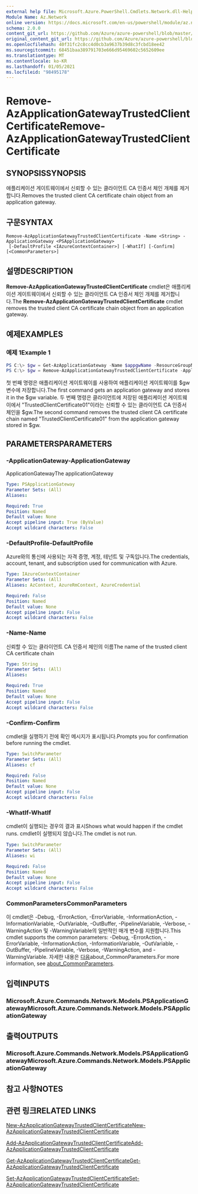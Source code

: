 ```yaml
---
external help file: Microsoft.Azure.PowerShell.Cmdlets.Network.dll-Help.xml
Module Name: Az.Network
online version: https://docs.microsoft.com/en-us/powershell/module/az.network/remove-azapplicationgatewaytrustedclientcertificate
schema: 2.0.0
content_git_url: https://github.com/Azure/azure-powershell/blob/master/src/Network/Network/help/Remove-AzApplicationGatewayTrustedClientCertificate.md
original_content_git_url: https://github.com/Azure/azure-powershell/blob/master/src/Network/Network/help/Remove-AzApplicationGatewayTrustedClientCertificate.md
ms.openlocfilehash: 40f31fc2c8cc4d0cb3a9637b39d8c3fcbd18ee42
ms.sourcegitcommit: 68451baa389791703e666d95469602c5652609ee
ms.translationtype: MT
ms.contentlocale: ko-KR
ms.lasthandoff: 01/05/2021
ms.locfileid: "98495178"
---
```

# <span data-ttu-id="8fdd2-101">Remove-AzApplicationGatewayTrustedClientCertificate</span><span class="sxs-lookup"><span data-stu-id="8fdd2-101">Remove-AzApplicationGatewayTrustedClientCertificate</span></span>

## <span data-ttu-id="8fdd2-102">SYNOPSIS</span><span class="sxs-lookup"><span data-stu-id="8fdd2-102">SYNOPSIS</span></span>
<span data-ttu-id="8fdd2-103">애플리케이션 게이트웨이에서 신뢰할 수 있는 클라이언트 CA 인증서 체인 개체를 제거합니다.</span><span class="sxs-lookup"><span data-stu-id="8fdd2-103">Removes the trusted client CA certificate chain object from an application gateway.</span></span>

## <span data-ttu-id="8fdd2-104">구문</span><span class="sxs-lookup"><span data-stu-id="8fdd2-104">SYNTAX</span></span>

```
Remove-AzApplicationGatewayTrustedClientCertificate -Name <String> -ApplicationGateway <PSApplicationGateway>
 [-DefaultProfile <IAzureContextContainer>] [-WhatIf] [-Confirm] [<CommonParameters>]
```

## <span data-ttu-id="8fdd2-105">설명</span><span class="sxs-lookup"><span data-stu-id="8fdd2-105">DESCRIPTION</span></span>
<span data-ttu-id="8fdd2-106">**Remove-AzApplicationGatewayTrustedClientCertificate** cmdlet은 애플리케이션 게이트웨이에서 신뢰할 수 있는 클라이언트 CA 인증서 체인 개체를 제거합니다.</span><span class="sxs-lookup"><span data-stu-id="8fdd2-106">The **Remove-AzApplicationGatewayTrustedClientCertificate** cmdlet removes the trusted client CA certificate chain object from an application gateway.</span></span>

## <span data-ttu-id="8fdd2-107">예제</span><span class="sxs-lookup"><span data-stu-id="8fdd2-107">EXAMPLES</span></span>

### <span data-ttu-id="8fdd2-108">예제 1</span><span class="sxs-lookup"><span data-stu-id="8fdd2-108">Example 1</span></span>
```powershell
PS C:\> $gw = Get-AzApplicationGateway -Name $appgwName -ResourceGroupName $resgpName
PS C:\> $gw = Remove-AzApplicationGatewayTrustedClientCertificate -ApplicationGateway $gw -Name "TrustedClientCertificate01"
```

<span data-ttu-id="8fdd2-109">첫 번째 명령은 애플리케이션 게이트웨이를 사용하여 애플리케이션 게이트웨이를 $gw 변수에 저장합니다.</span><span class="sxs-lookup"><span data-stu-id="8fdd2-109">The first command gets an application gateway and stores it in the $gw variable.</span></span> <span data-ttu-id="8fdd2-110">두 번째 명령은 클라이언트에 저장된 애플리케이션 게이트웨이에서 "TrustedClientCertificate01"이라는 신뢰할 수 있는 클라이언트 CA 인증서 체인을 $gw.</span><span class="sxs-lookup"><span data-stu-id="8fdd2-110">The second command removes the trusted client CA certificate chain named "TrustedClientCertificate01" from the application gateway stored in $gw.</span></span>

## <span data-ttu-id="8fdd2-111">PARAMETERS</span><span class="sxs-lookup"><span data-stu-id="8fdd2-111">PARAMETERS</span></span>

### <span data-ttu-id="8fdd2-112">-ApplicationGateway</span><span class="sxs-lookup"><span data-stu-id="8fdd2-112">-ApplicationGateway</span></span>
<span data-ttu-id="8fdd2-113">ApplicationGateway</span><span class="sxs-lookup"><span data-stu-id="8fdd2-113">The applicationGateway</span></span>

```yaml
Type: PSApplicationGateway
Parameter Sets: (All)
Aliases:

Required: True
Position: Named
Default value: None
Accept pipeline input: True (ByValue)
Accept wildcard characters: False
```

### <span data-ttu-id="8fdd2-114">-DefaultProfile</span><span class="sxs-lookup"><span data-stu-id="8fdd2-114">-DefaultProfile</span></span>
<span data-ttu-id="8fdd2-115">Azure와의 통신에 사용되는 자격 증명, 계정, 테넌트 및 구독입니다.</span><span class="sxs-lookup"><span data-stu-id="8fdd2-115">The credentials, account, tenant, and subscription used for communication with Azure.</span></span>

```yaml
Type: IAzureContextContainer
Parameter Sets: (All)
Aliases: AzContext, AzureRmContext, AzureCredential

Required: False
Position: Named
Default value: None
Accept pipeline input: False
Accept wildcard characters: False
```

### <span data-ttu-id="8fdd2-116">-Name</span><span class="sxs-lookup"><span data-stu-id="8fdd2-116">-Name</span></span>
<span data-ttu-id="8fdd2-117">신뢰할 수 있는 클라이언트 CA 인증서 체인의 이름</span><span class="sxs-lookup"><span data-stu-id="8fdd2-117">The name of the trusted client CA certificate chain</span></span>

```yaml
Type: String
Parameter Sets: (All)
Aliases:

Required: True
Position: Named
Default value: None
Accept pipeline input: False
Accept wildcard characters: False
```

### <span data-ttu-id="8fdd2-118">-Confirm</span><span class="sxs-lookup"><span data-stu-id="8fdd2-118">-Confirm</span></span>
<span data-ttu-id="8fdd2-119">cmdlet을 실행하기 전에 확인 메시지가 표시됩니다.</span><span class="sxs-lookup"><span data-stu-id="8fdd2-119">Prompts you for confirmation before running the cmdlet.</span></span>

```yaml
Type: SwitchParameter
Parameter Sets: (All)
Aliases: cf

Required: False
Position: Named
Default value: None
Accept pipeline input: False
Accept wildcard characters: False
```

### <span data-ttu-id="8fdd2-120">-WhatIf</span><span class="sxs-lookup"><span data-stu-id="8fdd2-120">-WhatIf</span></span>
<span data-ttu-id="8fdd2-121">cmdlet이 실행되는 경우의 결과 표시</span><span class="sxs-lookup"><span data-stu-id="8fdd2-121">Shows what would happen if the cmdlet runs.</span></span>
<span data-ttu-id="8fdd2-122">cmdlet이 실행되지 않습니다.</span><span class="sxs-lookup"><span data-stu-id="8fdd2-122">The cmdlet is not run.</span></span>

```yaml
Type: SwitchParameter
Parameter Sets: (All)
Aliases: wi

Required: False
Position: Named
Default value: None
Accept pipeline input: False
Accept wildcard characters: False
```

### <span data-ttu-id="8fdd2-123">CommonParameters</span><span class="sxs-lookup"><span data-stu-id="8fdd2-123">CommonParameters</span></span>
<span data-ttu-id="8fdd2-124">이 cmdlet은 -Debug, -ErrorAction, -ErrorVariable, -InformationAction, -InformationVariable, -OutVariable, -OutBuffer, -PipelineVariable, -Verbose, -WarningAction 및 -WarningVariable의 일반적인 매개 변수를 지원합니다.</span><span class="sxs-lookup"><span data-stu-id="8fdd2-124">This cmdlet supports the common parameters: -Debug, -ErrorAction, -ErrorVariable, -InformationAction, -InformationVariable, -OutVariable, -OutBuffer, -PipelineVariable, -Verbose, -WarningAction, and -WarningVariable.</span></span> <span data-ttu-id="8fdd2-125">자세한 내용은 [다음](http://go.microsoft.com/fwlink/?LinkID=113216)about_CommonParameters.</span><span class="sxs-lookup"><span data-stu-id="8fdd2-125">For more information, see [about_CommonParameters](http://go.microsoft.com/fwlink/?LinkID=113216).</span></span>

## <span data-ttu-id="8fdd2-126">입력</span><span class="sxs-lookup"><span data-stu-id="8fdd2-126">INPUTS</span></span>

### <span data-ttu-id="8fdd2-127">Microsoft.Azure.Commands.Network.Models.PSApplicationGateway</span><span class="sxs-lookup"><span data-stu-id="8fdd2-127">Microsoft.Azure.Commands.Network.Models.PSApplicationGateway</span></span>

## <span data-ttu-id="8fdd2-128">출력</span><span class="sxs-lookup"><span data-stu-id="8fdd2-128">OUTPUTS</span></span>

### <span data-ttu-id="8fdd2-129">Microsoft.Azure.Commands.Network.Models.PSApplicationGateway</span><span class="sxs-lookup"><span data-stu-id="8fdd2-129">Microsoft.Azure.Commands.Network.Models.PSApplicationGateway</span></span>

## <span data-ttu-id="8fdd2-130">참고 사항</span><span class="sxs-lookup"><span data-stu-id="8fdd2-130">NOTES</span></span>

## <span data-ttu-id="8fdd2-131">관련 링크</span><span class="sxs-lookup"><span data-stu-id="8fdd2-131">RELATED LINKS</span></span>

[<span data-ttu-id="8fdd2-132">New-AzApplicationGatewayTrustedClientCertificate</span><span class="sxs-lookup"><span data-stu-id="8fdd2-132">New-AzApplicationGatewayTrustedClientCertificate</span></span>](./New-AzApplicationGatewayTrustedClientCertificate.md)

[<span data-ttu-id="8fdd2-133">Add-AzApplicationGatewayTrustedClientCertificate</span><span class="sxs-lookup"><span data-stu-id="8fdd2-133">Add-AzApplicationGatewayTrustedClientCertificate</span></span>](./Add-AzApplicationGatewayTrustedClientCertificate.md)

[<span data-ttu-id="8fdd2-134">Get-AzApplicationGatewayTrustedClientCertificate</span><span class="sxs-lookup"><span data-stu-id="8fdd2-134">Get-AzApplicationGatewayTrustedClientCertificate</span></span>](./Get-AzApplicationGatewayTrustedClientCertificate.md)

[<span data-ttu-id="8fdd2-135">Set-AzApplicationGatewayTrustedClientCertificate</span><span class="sxs-lookup"><span data-stu-id="8fdd2-135">Set-AzApplicationGatewayTrustedClientCertificate</span></span>](./Set-AzApplicationGatewayTrustedClientCertificate.md)